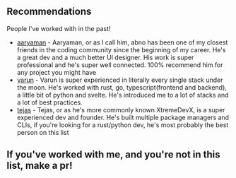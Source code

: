 ## Recommendations

People I've worked with in the past!

  - [aaryaman](https://twitter.com/aaryamvn) - Aaryaman, or as I call him, abno has been one of my closest friends in the coding community since the beginning of my career. He's a great dev and a much better UI designer. His work is super professional and he's super well connected. 100% recommend him for any project you might have
  - [varun](https://twitter.com/pottivarun) - Varun is super experienced in literally every single stack under the moon. He's worked with rust, go, typescript(frontend and backend), a little bit of python and svelte. He's introduced me to a lot of stacks and a lot of best practices.
  - [tejas](https://twitter.com/xtremedevx) - Tejas, or as he's more commonly known XtremeDevX, is a super experienced dev and founder. He's built multiple package managers and CLIs, if you're looking for a rust/python dev, he's most probably the best person on this list

## If you've worked with me, and you're not in this list, make a pr!
